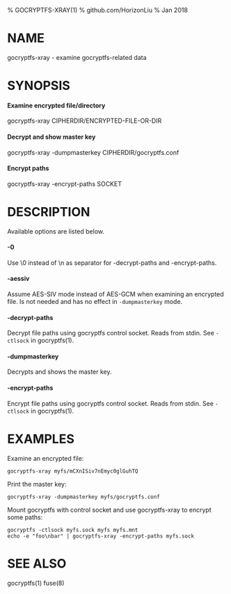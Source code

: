 % GOCRYPTFS-XRAY(1)
% github.com/HorizonLiu
% Jan 2018

NAME
====

gocryptfs-xray - examine gocryptfs-related data

SYNOPSIS
========

#### Examine encrypted file/directory
gocryptfs-xray CIPHERDIR/ENCRYPTED-FILE-OR-DIR

#### Decrypt and show master key
gocryptfs-xray -dumpmasterkey CIPHERDIR/gocryptfs.conf

#### Encrypt paths
gocryptfs-xray -encrypt-paths SOCKET

DESCRIPTION
===========

Available options are listed below.

#### -0
Use \\0 instead of \\n as separator for -decrypt-paths and -encrypt-paths.

#### -aessiv
Assume AES-SIV mode instead of AES-GCM when examining an encrypted file.
Is not needed and has no effect in `-dumpmasterkey` mode.

#### -decrypt-paths
Decrypt file paths using gocryptfs control socket. Reads from stdin.
See `-ctlsock` in gocryptfs(1).

#### -dumpmasterkey
Decrypts and shows the master key.

#### -encrypt-paths
Encrypt file paths using gocryptfs control socket. Reads from stdin.
See `-ctlsock` in gocryptfs(1).

EXAMPLES
========

Examine an encrypted file:

	gocryptfs-xray myfs/mCXnISiv7nEmyc0glGuhTQ

Print the master key:

	gocryptfs-xray -dumpmasterkey myfs/gocryptfs.conf

Mount gocryptfs with control socket and use gocryptfs-xray to
encrypt some paths:

    gocryptfs -ctlsock myfs.sock myfs myfs.mnt
    echo -e "foo\nbar" | gocryptfs-xray -encrypt-paths myfs.sock

SEE ALSO
========
gocryptfs(1) fuse(8)
